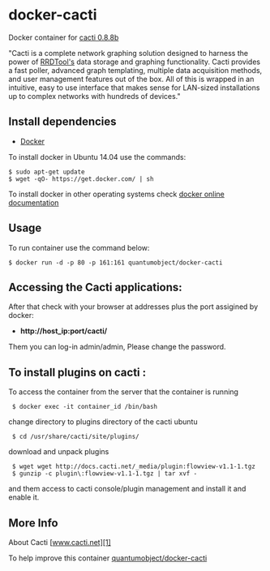 # docker-cacti

Docker container for [cacti 0.8.8b][3]

"Cacti is a complete network graphing solution designed to harness the power of [RRDTool's][6] data storage and graphing functionality. Cacti provides a fast poller, advanced graph templating, multiple data acquisition methods, and user management features out of the box. All of this is wrapped in an intuitive, easy to use interface that makes sense for LAN-sized installations up to complex networks with hundreds of devices."

## Install dependencies

  - [Docker][2]

To install docker in Ubuntu 14.04 use the commands:

    $ sudo apt-get update
    $ wget -qO- https://get.docker.com/ | sh

 To install docker in other operating systems check [docker online documentation][4]

## Usage

To run container use the command below:

    $ docker run -d -p 80 -p 161:161 quantumobject/docker-cacti

## Accessing the Cacti applications:

After that check with your browser at addresses plus the port assigined by docker:

  - **http://host_ip:port/cacti/**

Them you can log-in admin/admin, Please change the password.

## To install plugins on cacti :

To access the container from the server that the container is running

     $ docker exec -it container_id /bin/bash

change directory to plugins directory of the cacti ubuntu

     $ cd /usr/share/cacti/site/plugins/

download and unpack plugins

     $ wget wget http://docs.cacti.net/_media/plugin:flowview-v1.1-1.tgz
     $ gunzip -c plugin\:flowview-v1.1-1.tgz | tar xvf -

and them access to cacti console/plugin management and install it and enable it.  

## More Info

About Cacti [www.cacti.net][1]

To help improve this container [quantumobject/docker-cacti][5]

[1]:http://www.cacti.net/
[2]:https://www.docker.com
[3]:http://www.cacti.net/release_notes_0_8_8b.php
[4]:http://docs.docker.com
[5]:https://github.com/QuantumObject/docker-cacti
[6]:http://oss.oetiker.ch/rrdtool
